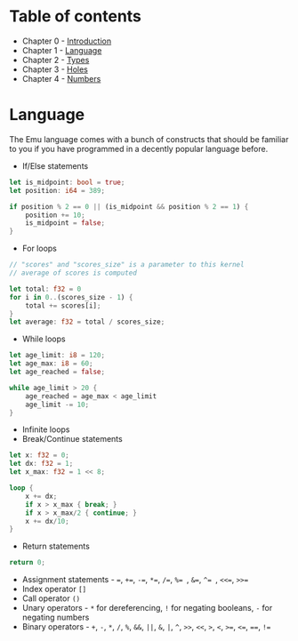 # Table of contents
- Chapter 0 - [Introduction](https://github.com/calebwin/emu/tree/master/book/introduction.md#table-of-contents)
- Chapter 1 - [Language](https://github.com/calebwin/emu/tree/master/book/language.md#table-of-contents)
- Chapter 2 - [Types](https://github.com/calebwin/emu/tree/master/book/types.md#table-of-contents)
- Chapter 3 - [Holes](https://github.com/calebwin/emu/tree/master/book/holes.md#table-of-contents)
- Chapter 4 - [Numbers](https://github.com/calebwin/emu/tree/master/book/numbers.md#table-of-contents)

# Language
The Emu language comes with a bunch of constructs that should be familiar to you if you have programmed in a decently popular language before.
- If/Else statements
```rust
let is_midpoint: bool = true;
let position: i64 = 389;

if position % 2 == 0 || (is_midpoint && position % 2 == 1) {
	position += 10;
	is_midpoint = false;
}
```
- For loops
```rust
// "scores" and "scores_size" is a parameter to this kernel
// average of scores is computed

let total: f32 = 0
for i in 0..(scores_size - 1) {
	total += scores[i];
}
let average: f32 = total / scores_size;
```
- While loops
```rust
let age_limit: i8 = 120;
let age_max: i8 = 60;
let age_reached = false;

while age_limit > 20 {
	age_reached = age_max < age_limit
	age_limit -= 10;
}
```
- Infinite loops
- Break/Continue statements
```rust
let x: f32 = 0;
let dx: f32 = 1;
let x_max: f32 = 1 << 8;

loop {
	x += dx;
	if x > x_max { break; }
	if x > x_max/2 { continue; }
	x += dx/10;
}
```
- Return statements
```rust
return 0;
```
- Assignment statements - `=`, `+=`, `-=`, `*=`, `/=`, `%= `, `&=`, `^= `, `<<=`, `>>=`
- Index operator `[]`
- Call operator `()`
- Unary operators - `*` for dereferencing, `!` for negating booleans, `-` for negating numbers
- Binary operators - `+`, `-`, `*`, `/`, `%`, `&&`, `||`, `&`, `|`, `^`, `>>`, `<<`, `>`, `<`, `>=`, `<=`, `==`, `!=`
